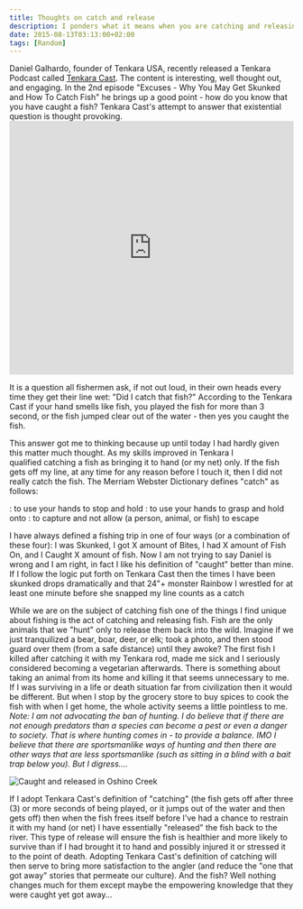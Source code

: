 ```yaml
---
title: Thoughts on catch and release
description: I ponders what it means when you are catching and releasing fish...
date: 2015-08-13T03:13:00+02:00
tags: [Random]
---
```

<div class=“text-lg m-2”>
<p class="mb-2">Daniel Galhardo, founder of Tenkara USA, recently released a Tenkara Podcast called <a href="https://soundcloud.com/tenkara" target="_blank" rel="noopener noreferrer" class="text-red-500 hover:bg-red-500 hover:text-white">Tenkara Cast</a>. The content is interesting, well thought out, and engaging. In the 2nd episode "<span class="semibold">Excuses - Why You May Get Skunked and How To Catch Fish" he brings up a good point - how do you know that you have caught a fish? Tenkara Cast's attempt to answer that existential question is thought provoking.</span>

<iframe src="https://w.soundcloud.com/player/?url=https%3A//api.soundcloud.com/tracks/218858254&amp;auto_play=false&amp;hide_related=false&amp;show_comments=true&amp;show_user=true&amp;show_reposts=false&amp;visual=true" width="100%" height="450" frameborder="no" scrolling="no"></iframe>

<p class="mb-2 mt-2">It is a question all fishermen ask, if not out loud, in their own heads every time they get their line wet: "Did I catch that fish?" According to the Tenkara Cast if your hand smells like fish, you played the fish for more than 3 second, or the fish jumped clear out of the water - then yes you caught the fish.</p>

<p class="mb-2 mt-2">This answer got me to thinking because up until today I had hardly given this matter much thought. As my skills improved in Tenkara I qualified catching a fish as bringing it to hand (or my net) only. If the fish gets off my line, at any time for any reason before I touch it, then I did not really catch the fish. The Merriam Webster Dictionary defines "catch" as follows:</p>

<p class="mt-2 mb-2">: to use your hands to stop and hold
: to use your hands to grasp and hold onto
: to capture and not allow (a person, animal, or fish) to escape</p>

<p class="mb-2 mt-2">I have always defined a fishing trip in one of four ways (or a combination of these four): I was <span class="underline;">Skunked</span>, I got X amount of <span class="underline;">Bites</span>, I had X amount of <span class="underline;">Fish On</span>, and I <span class="underline;">Caught</span> X amount of fish. Now I am not trying to say Daniel is wrong and I am right, in fact I like his definition of "caught" better than mine. If I follow the logic put forth on Tenkara Cast then the times I have been skunked drops dramatically and that 24"+ monster Rainbow I wrestled for at least one minute before she snapped my line counts as a catch</p>



<p class="mb-2 mt-2">While we are on the subject of catching fish one of the things I find unique about fishing is the act of catching and releasing fish. Fish are the only animals that we "hunt" only to release them back into the wild. Imagine if we just tranquilized a bear, boar, deer, or elk; took a photo, and then stood guard over them (from a safe distance) until they awoke? The first fish I killed after catching it with my Tenkara rod, made me sick and I seriously considered becoming a vegetarian afterwards. There is something about taking an animal from its home and killing it that seems unnecessary to me. If I was surviving in a life or death situation far from civilization then it would be different. But when I stop by the grocery store to buy spices to cook the fish with when I get home, the whole activity seems a little pointless to me. <em>Note: I am not advocating the ban of hunting. I do believe that if there are not enough predators than a species can become a pest or even a danger to society. That is where hunting comes in - to provide a balance. IMO I believe that there are sportsmanlike ways of hunting and then there are other ways that are less sportsmanlike (such as sitting in a blind with a bait trap below you). But I digress....</em></p>

<img class="w-8/12 rounded-lg shadow-lg mx-auto" src="https://fallfish-tenkara-images.s3-us-west-1.amazonaws.com/FfT+-+Catch+%26+Release/Catch-Release_Japan_Tokyo_Tenkara_Oshino-Creek.JPG" alt="Caught and released in Oshino Creek" />

<p class="mb-2 mt-2">If I adopt Tenkara Cast's definition of "catching" (the fish gets off after three (3) or more seconds of being played, or it jumps out of the water and then gets off) then when the fish frees itself before I've had a chance to restrain it with my hand (or net) I have essentially "released" the fish back to the river. This type of release will ensure the fish is healthier and more likely to survive than if I had brought it to hand and possibly injured it or stressed it to the point of death. Adopting Tenkara Cast's definition of catching will then serve to bring more satisfaction to the angler (and reduce the "one that got away" stories that permeate our culture). And the fish? Well nothing changes much for them except maybe the empowering knowledge that they were caught yet got away...</p>
</div>